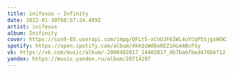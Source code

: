 ```yaml
---
title: inifexus — Infinity
date: 2022-01-30T08:57:24.489Z
artist: inifexus
album: Inifinity
cover: https://sun9-65.userapi.com/impg/QFLt5-xCnUJF6IWL4uYCqP5SjgsWGK2z3QSDDg/9x4jWUZr-cQ.jpg?size=1280x1280&quality=96&sign=4083d687df517bcec655de246121da55&type=album
spotify: https://open.spotify.com/album/4kkQzWd6o0EZ1Him4BcFSy
vk: https://vk.com/music/album/-2000402817_14402817_db7ba6fbed476bbf12
yandex: https://music.yandex.ru/album/20714297
---
```

